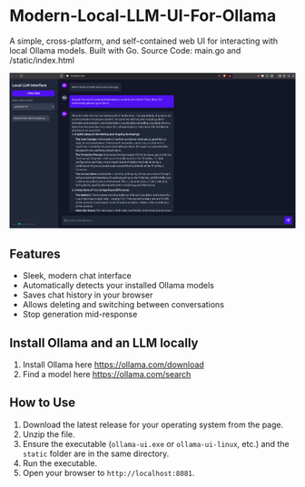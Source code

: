 # Modern-Local-LLM-UI-For-Ollama

A simple, cross-platform, and self-contained web UI for interacting with local Ollama models. Built with Go.
Source Code: main.go and /static/index.html

![Screenshot](./images/local-llm-ui-1.png)

## Features
- Sleek, modern chat interface
- Automatically detects your installed Ollama models
- Saves chat history in your browser
- Allows deleting and switching between conversations
- Stop generation mid-response

## Install Ollama and an LLM locally
1.  Install Ollama here https://ollama.com/download
2.  Find a model here https://ollama.com/search

## How to Use
1.  Download the latest release for your operating system from the page.
2.  Unzip the file.
3.  Ensure the executable (`ollama-ui.exe` or `ollama-ui-linux`, etc.) and the `static` folder are in the same directory.
4.  Run the executable.
5.  Open your browser to `http://localhost:8081`.
